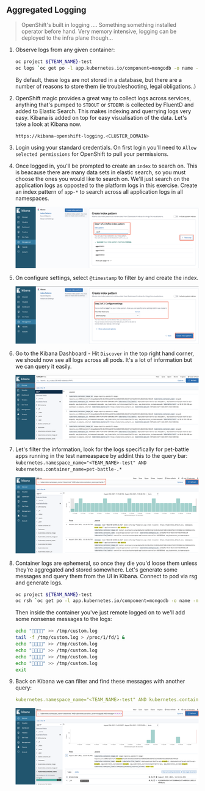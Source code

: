 ## Aggregated Logging

> OpenShift's built in logging .... Something something installed operator before hand. Very memory intensive, logging can be deployed to the infra plane though...

1. Observe logs from any given container:

    ```bash
    oc project ${TEAM_NAME}-test
    oc logs `oc get po -l app.kubernetes.io/component=mongodb -o name -n ${TEAM_NAME}-test` --since 10m
    ```

    By default, these logs are not stored in a database, but there are a number of reasons to store them (ie troubleshooting, legal obligations..)

2. OpenShift magic provides a great way to collect logs across services, anything that's pumped to `STDOUT` or `STDERR` is collected by FluentD and added to Elastic Search. This makes indexing and querrying logs very easy. Kibana is added on top for easy visualisation of the data. Let's take a look at Kibana now.

    ```bash
    https://kibana-openshift-logging.<CLUSTER_DOMAIN>
    ```

3. Login using your standard credentials. On first login you'll need to `Allow selected permissions` for OpenShift to pull your permissions.

4. Once logged in, you'll be prompted to create an `index` to search on. This is beacause there are many data sets in elastic search, so you must choose the ones you would like to search on. We'll just search on the application logs as opposted to the platform logs in this exercise. Create an index pattern of `app-*` to search across all application logs in all namespaces.

    ![kibana-create-index](./images/kibana-create-index.png)

5. On configure settings, select `@timestamp` to filter by and create the index.

    ![kibana-create-index-timestamp](./images/kibana-create-index-timestamp.png)

6. Go to the Kibana Dashboard - Hit `Discover` in the top right hand corner, we should now see all logs across all pods. It's a lot of information but we can query it easily.

    ![kibana-discover](./images/kibana-discover.png)

7. Let's filter the information, look for the logs specifically for pet-battle apps running in the test nameaspace by addint this to the query bar:
`kubernetes.namespace_name="<TEAM_NAME>-test" AND kubernetes.container_name=pet-battle-.*`

    ![kibana-example-query](./images/kibana-example-query.png)

8. Container logs are ephemeral, so once they die you'd loose them unless they're aggregated and stored somewhere. Let's generate some messages and query them from the UI in Kibana. Connect to pod via rsg and generate logs.

    ```bash
    oc project ${TEAM_NAME}-test
    oc rsh `oc get po -l app.kubernetes.io/component=mongodb -o name -n ${TEAM_NAME}-test`
    ```

    Then inside the container you've just remote logged on to we'll add some nonsense messages to the logs:

    ```bash
    echo "🦄🦄🦄🦄" >> /tmp/custom.log
    tail -f /tmp/custom.log > /proc/1/fd/1 &
    echo "🦄🦄🦄🦄" >> /tmp/custom.log
    echo "🦄🦄🦄🦄" >> /tmp/custom.log
    echo "🦄🦄🦄🦄" >> /tmp/custom.log
    echo "🦄🦄🦄🦄" >> /tmp/custom.log
    exit
    ```

9. Back on Kibana we can filter and find these messages with another query:

    ```yaml
    kubernetes.namespace_name="<TEAM_NAME>-test" AND kubernetes.container_name=mongodb AND message=🦄🦄🦄🦄
    ```

    ![kibana-mongodb-unicorn](./images/kibana-mongodb-unicorn.png)
